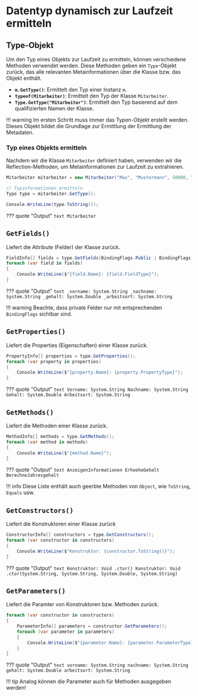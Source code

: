 # Datentyp dynamisch zur Laufzeit ermitteln

## Type-Objekt

Um den Typ eines Objekts zur Laufzeit zu ermitteln, können verschiedene Methoden verwendet werden. Diese Methoden geben ein `Type`-Objekt zurück, das alle relevanten Metainformationen über die Klasse bzw. das Objekt enthält.

- **`m.GetType()`**: Ermittelt den Typ einer Instanz `m`.
- **`typeof(Mitarbeiter)`**: Ermittelt den Typ der Klasse `Mitarbeiter`.
- **`Type.GetType("Mitarbeiter")`**: Ermittelt den Typ basierend auf dem qualifizierten Namen der Klasse.

!!! warning
	Im ersten Schritt muss immer das Typen-Objekt erstellt werden. Dieses Objekt bildet die Grundlage zur Ermittlung der Ermittlung der Metadaten.

### Typ eines Objekts ermitteln

Nachdem wir die Klasse `Mitarbeiter` definiert haben, verwenden wir die Reflection-Methoden, um Metainformationen zur Laufzeit zu extrahieren.

```csharp
Mitarbeiter mitarbeiter = new Mitarbeiter("Max", "Mustermann", 50000, "Berlin");

// Typinformationen ermitteln
Type type = mitarbeiter.GetType();

Console.WriteLine(type.ToString());
```

??? quote "Output"
	``` text
	Mitarbeiter
	```




## `GetFields()`

Liefert die Attribute (Felder) der Klasse zurück.

``` csharp
FieldInfo[] fields = type.GetFields(BindingFlags.Public | BindingFlags.NonPublic | BindingFlags.Instance);
foreach (var field in fields)
{
    Console.WriteLine($"{field.Name}: {field.FieldType}");
}
```

??? quote "Output"
	``` text
	_vorname: System.String
    _nachname: System.String
    _gehalt: System.Double
    _arbeitsort: System.String
	```

!!! warning
    Beachte, dass private Felder nur mit entsprechenden `BindingFlags` sichtbar sind.

## `GetProperties()`

Liefert die Properties (Eigenschaften) einer Klasse zurück.

```csharp
PropertyInfo[] properties = type.GetProperties();
foreach (var property in properties)
{
    Console.WriteLine($"{property.Name}: {property.PropertyType}");
}
```

??? quote "Output"
	``` text
	Vorname: System.String
    Nachname: System.String
    Gehalt: System.Double
    Arbeitsort: System.String
	```

## `GetMethods()`

Liefert die Methoden einer Klasse zurück.

```csharp
MethodInfo[] methods = type.GetMethods();
foreach (var method in methods)
{
    Console.WriteLine($"{method.Name}");
}
```

??? quote "Output"
	``` text
    AnzeigenInformationen
    ErhoeheGehalt
    BerechneJahresgehalt
	```

!!! info
    Diese Liste enthält auch geerbte Methoden von `Object`, wie `ToString`, `Equals` usw.

## `GetConstructors()`

Liefert die Konstruktoren einer Klasse zurück

```csharp
ConstructorInfo[] constructors = type.GetConstructors();
foreach (var constructor in constructors)
{
    Console.WriteLine($"Konstruktor: {constructor.ToString()}");
}
```

??? quote "Output"
	``` text
    Konstruktor: Void .ctor()
    Konstruktor: Void .ctor(System.String, System.String, System.Double, System.String)
	```

## `GetParameters()`

Liefert die Paramter von Konstruktoren bzw. Methoden zurück.

```csharp
foreach (var constructor in constructors)
{
    ParameterInfo[] parameters = constructor.GetParameters();
    foreach (var parameter in parameters)
    {
        Console.WriteLine($"{parameter.Name}: {parameter.ParameterType}");
    }
}
```

??? quote "Output"
	``` text
    vorname: System.String
    nachname: System.String
    gehalt: System.Double
    arbeitsort: System.String
	```

!!! tip
    Analog können die Parameter auch für Methoden ausgegeben werden!